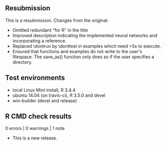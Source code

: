 ## Resubmission

This is a resubmission. Changes from the original:

- Omitted redundant "for R" in the title
- Improved description indicating the implemented neural networks and incorporating a reference.
- Replaced \dontrun by \donttest in examples which need >5s to execute.
- Ensured that functions and examples do not write to the user's filespace. The save_as() function only does so if the user specifies a directory.

## Test environments
* local Linux Mint install, R 3.4.4
* ubuntu 14.04 (on travis-ci), R 3.5.0 and devel
* win-builder (devel and release)

## R CMD check results

0 errors | 0 warnings | 1 note

* This is a new release.
